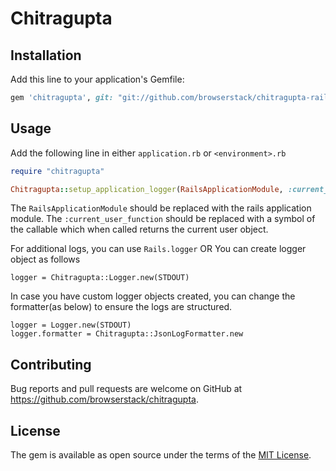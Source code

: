 # Chitragupta

## Installation

Add this line to your application's Gemfile:

```ruby
gem 'chitragupta', git: "git://github.com/browserstack/chitragupta-rails.git"
```

## Usage

Add the following line in either `application.rb` or `<environment>.rb`

```ruby
require "chitragupta"

Chitragupta::setup_application_logger(RailsApplicationModule, :current_user_function)
```
The `RailsApplicationModule` should be replaced with the rails application module.
The `:current_user_function` should be replaced with a symbol of the callable which when called returns the current user object.

For additional logs, you can use `Rails.logger`
OR
You can create logger object as follows
```
logger = Chitragupta::Logger.new(STDOUT)
```

In case you have custom logger objects created, you can change the formatter(as below) to ensure the logs are structured.
```
logger = Logger.new(STDOUT)
logger.formatter = Chitragupta::JsonLogFormatter.new
```

## Contributing

Bug reports and pull requests are welcome on GitHub at https://github.com/browserstack/chitragupta.

## License

The gem is available as open source under the terms of the [MIT License](https://opensource.org/licenses/MIT).
